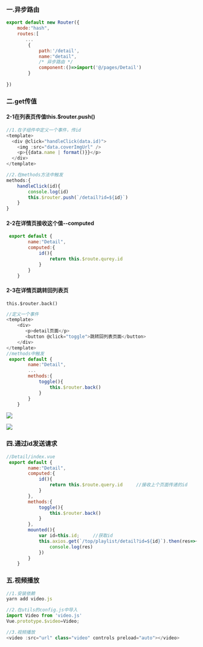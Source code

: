 ### 一.异步路由

```javascript
export default new Router({
    mode:"hash",
    routes:[
       ...
        {
            path:'/detail',
            name:"detail",
            /* 异步路由 */
            component:()=>import('@/pages/Detail')
        }
    
})
```



### 二.get传值

#### 2-1在列表页传值this.$router.push()

```javascript
//1.在子组件中定义一个事件，传id
<template>
  <div @click="handleClick(data.id)">
    <img :src="data.coverImgUrl" />
    <p>{{data.name | format()}}</p>
  </div>
</template>

//2.在methods方法中触发
methods:{
    handleClick(id){
        console.log(id)
        this.$router.push(`/detail?id=${id}`)
    }
}
```

#### 2-2在详情页接收这个值--computed

```javascript
 export default {
        name:"Detail",
        computed:{
            id(){
                return this.$route.qurey.id
            }
        }
    }
```

#### 2-3在详情页跳转回列表页

```
this.$router.back()
```

```javascript
//定义一个事件
<template>
    <div>
       <p>detail页面</p>
       <button @click="toggle">跳转回列表页面</button>
    </div>
</template>
//methods中触发
 export default {
        name:"Detail",
        ...
        methods:{
            toggle(){
                this.$router.back()
            }
        }
    }
```

![](C:\Users\wangsiman\Desktop\1.gif)



![](E:\notebook\notebooks\vue\07rem-router\src\assets\images\1.gif)

### 四.通过id发送请求

```javascript
//Detail/index.vue
 export default {
        name:"Detail",
        computed:{
            id(){
                return this.$route.query.id     //接收上个页面传递的id
            }
        },
        methods:{
            toggle(){
                this.$router.back()
            }
        },
        mounted(){
            var id=this.id;     //获取id
            this.axios.get(`/top/playlist/detail?id=${id}`).then(res=>{    
                console.log(res)
            })
        }
    }
```

### 五.视频播放

```javascript
//1.安装依赖
yarn add video.js

//2.在utils的config.js中导入
import Video from 'video.js'
Vue.prototype.$video=Video;

//3.视频播放
<video :src="url" class="video" controls preload="auto"></video>
```

